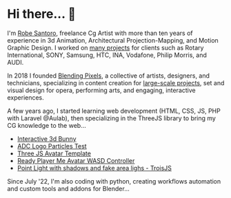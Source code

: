 # Hi there... 👋

I'm [Robe Santoro](https://linktr.ee/robesantoro?utm_source=linktree_profile_share&ltsid=84df86d4-5bfe-4be0-886d-b9e3a9a4b0bc), freelance Cg Artist with more than ten years of experience in 3d Animation, Architectural Projection-Mapping, and Motion Graphic Design. I worked on [many projects](https://vimeo.com/robesantoro) for clients such as Rotary International, SONY, Samsung,  HTC, INA, Vodafone, Philip Morris, and AUDI.

In 2018 I founded [Blending Pixels](https://www.blendingpixels.com/), a collective of artists, designers, and technicians, specializing in content creation for [large-scale projects](https://video.manamana.net/-jlZbOPR-scwWNcLP_i_iE8L7Sc=/lpGxN8kGjAqQexnvA07_BP1u-3PE), set and visual design for opera, performing arts, and engaging, interactive experiences.

A few years ago, I started learning web development (HTML, CSS, JS, PHP with Laravel @Aulab), then specializing in the ThreeJS library to bring my CG knowledge to the web...

- [Interactive 3d Bunny](https://interactive-3d-bunny.vercel.app/)
- [ADC Logo Particles Test](https://apulia-digital-center-3d-logo.vercel.app/)
- [Three JS Avatar Template](https://vite-three-js-avatar-template.vercel.app/)
- [Ready Player Me Avatar WASD Controller](https://three-js-avatar-controller.vercel.app/)
- [Point Light with shadows and fake area lighs - TroisJS](https://iad-demo-troisjs-e4gh7mxrk-robesantoro.vercel.app/)

Since July '22, I'm also coding with python, creating workflows automation and custom tools and addons for Blender...
